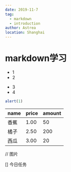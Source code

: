 ```yaml
---
date: 2019-11-7
tag: 
  - markdown
  - introduction
author: Astrea
location: Shanghai  
---
```


# markdown学习

- 1
- 2
* 3
* 4

``` javascript
alert(1)
```

name | price | amount
----- | ----- | -----
香蕉 | 1.00 | 50
橘子 | 2.50 | 200
西瓜 | 3.00 | 20

// 图片
![]()

[] 今日任务